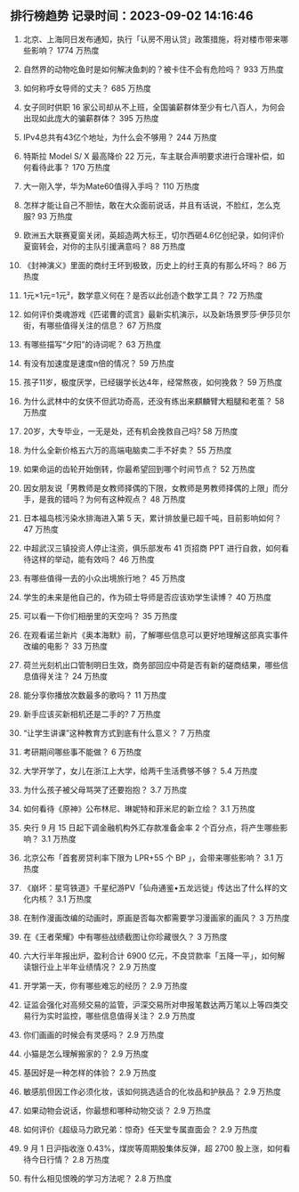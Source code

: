 
## 排行榜趋势 记录时间：2023-09-02 14:16:46
  
  1. 北京、上海同日发布通知，执行「认房不用认贷」政策措施，将对楼市带来哪些影响？ 1774 万热度
    
  2. 自然界的动物吃鱼时是如何解决鱼刺的？被卡住不会有危险吗？ 933 万热度
    
  3. 如何称呼女导师的丈夫？ 685 万热度
    
  4. 女子同时供职 16 家公司却从不上班，全国骗薪群体至少有七八百人，为何会出现如此庞大的骗薪群体？ 395 万热度
    
  5. IPv4总共有43亿个地址，为什么会不够用？ 244 万热度
    
  6. 特斯拉 Model S/ X 最高降价 22 万元，车主联合声明要求进行合理补偿，如何看待此事？ 170 万热度
    
  7. 大一刚入学，华为Mate60值得入手吗？ 110 万热度
    
  8. 怎样才能让自己不胆怯，敢在大众面前说话，并且有话说，不脸红，怎么克服? 93 万热度
    
  9. 欧洲五大联赛夏窗关闭，英超造两大标王，切尔西砸4.6亿创纪录，如何评价夏窗转会，对你的主队引援满意吗？ 88 万热度
    
  10. 《封神演义》里面的商纣王坏到极致，历史上的纣王真的有那么坏吗？ 86 万热度
    
  11. 1元×1元=1元²，数学意义何在？是否以此创造个数学工具？ 72 万热度
    
  12. 如何评价类魂游戏《匹诺曹的谎言》最新实机演示，以及新场景罗莎·伊莎贝尔街，有哪些值得关注的信息？ 67 万热度
    
  13. 有哪些描写“夕阳”的诗词呢？ 63 万热度
    
  14. 有没有加速度是速度n倍的情况？ 59 万热度
    
  15. 孩子11岁，极度厌学，已经辍学长达4年，经常熬夜，如何挽救？ 59 万热度
    
  16. 为什么武林中的女侠不但武功奇高，还没有练出来麒麟臂大粗腿和老茧？ 58 万热度
    
  17. 20岁，大专毕业，一无是处，还有机会挽救自己吗? 58 万热度
    
  18. 为什么全新价格五六万的高端电脑卖二手不好卖？ 55 万热度
    
  19. 如果命运的齿轮开始倒转，你最希望回到哪个时间节点？ 52 万热度
    
  20. 因女朋友说「男教师是女教师择偶的下限，女教师是男教师择偶的上限」而分手，是我的错吗？为何有这种观点？ 48 万热度
    
  21. 日本福岛核污染水排海进入第 5 天，累计排放量已超千吨，目前影响如何？ 47 万热度
    
  22. 中超武汉三镇投资人停止注资，俱乐部发布 41 页招商 PPT 进行自救，如何看待这样的举动，能有效吗？ 46 万热度
    
  23. 有哪些值得一去的小众出境旅行地？ 45 万热度
    
  24. 学生的未来是他自己的，作为硕士导师是否应该劝学生读博？ 40 万热度
    
  25. 可以看一下你们相册里的天空吗？ 35 万热度
    
  26. 在观看诺兰新片《奥本海默》前，了解哪些信息可以更好地理解这部真实事件改编的电影？ 33 万热度
    
  27. 荷兰光刻机出口管制明日生效，商务部回应中荷是否有新的磋商结果，哪些信息值得关注？ 24 万热度
    
  28. 能分享你播放次数最多的歌吗？ 11 万热度
    
  29. 新手应该买新相机还是二手的? 7 万热度
    
  30. “让学生讲课”这种教育方式到底有什么意义？ 7 万热度
    
  31. 考研期间哪些事不能做？ 6 万热度
    
  32. 大学开学了，女儿在浙江上大学，给两千生活费够不够？ 5.4 万热度
    
  33. 为什么孩子被父母骂哭了还要抱抱？ 3.7 万热度
    
  34. 如何看待《原神》公布林尼、琳妮特和菲米尼的新立绘？ 3.1 万热度
    
  35. 央行 9 月 15 日起下调金融机构外汇存款准备金率 2 个百分点，将产生哪些影响？ 3.1 万热度
    
  36. 北京公布「首套房贷利率下限为  LPR+55 个 BP 」，会带来哪些影响？ 3.1 万热度
    
  37. 《崩坏：星穹铁道》千星纪游PV「仙舟通鉴•五龙远徙」传达出了什么样的文化内核？ 3.1 万热度
    
  38. 在制作漫画改编的动画时，原画是否每次都需要学习漫画家的画风？ 3 万热度
    
  39. 在《王者荣耀》中有哪些战绩截图让你珍藏很久？ 3 万热度
    
  40. 六大行半年报出炉，盈利合计 6900 亿元，不良贷款率「五降一平」，如何解读银行业上半年业绩情况？ 2.9 万热度
    
  41. 开学第一天，你有哪些难忘的经历？ 2.9 万热度
    
  42. 证监会强化对高频交易的监管，沪深交易所对申报笔数达两万笔以上等四类交易行为实时监控，哪些信息值得关注？ 2.9 万热度
    
  43. 你们画画的时候会有灵感吗？ 2.9 万热度
    
  44. 小猫是怎么理解搬家的？ 2.9 万热度
    
  45. 基因好是一种怎样的体验？ 2.9 万热度
    
  46. 敏感肌但因工作必须化妆，该如何挑选适合的化妆品和护肤品？ 2.9 万热度
    
  47. 如果动物会说话，你最想和哪种动物交谈？ 2.9 万热度
    
  48. 如何评价《超级马力欧兄弟：惊奇》任天堂专属直面会？ 2.9 万热度
    
  49. 9 月 1 日沪指收涨 0.43%，煤炭等周期股集体反弹，超 2700 股上涨，如何看待今日行情？ 2.8 万热度
    
  50. 有什么相见恨晚的学习方法呢？ 2.8 万热度
    